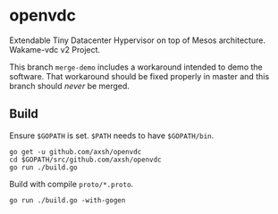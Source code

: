 # openvdc
Extendable Tiny Datacenter Hypervisor on top of Mesos architecture. Wakame-vdc v2 Project.
 
This branch `merge-demo` includes a workaround intended to demo the software. That workaround should be fixed properly in master and this branch should *never* be merged.

## Build

Ensure ``$GOPATH`` is set. ``$PATH`` needs to have ``$GOPATH/bin``.

```
go get -u github.com/axsh/openvdc
cd $GOPATH/src/github.com/axsh/openvdc
go run ./build.go
```

Build with compile ``proto/*.proto``.

```
go run ./build.go -with-gogen
```
